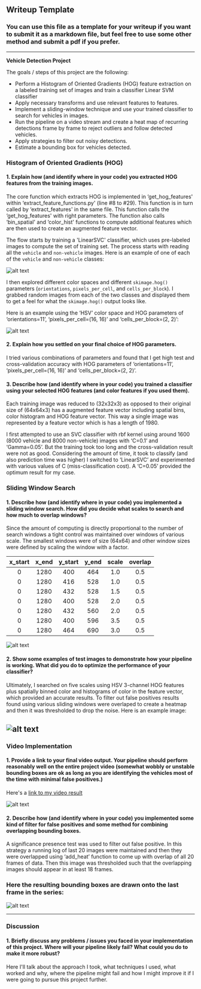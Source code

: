 ## Writeup Template
### You can use this file as a template for your writeup if you want to submit it as a markdown file, but feel free to use some other method and submit a pdf if you prefer.

---

**Vehicle Detection Project**

The goals / steps of this project are the following:

* Perform a Histogram of Oriented Gradients (HOG) feature extraction on a labeled training set of images and train a classifier Linear SVM classifier
* Apply necessary transforms and use relevant features to features. 
* Implement a sliding-window technique and use your trained classifier to search for vehicles in images.
* Run the pipeline on a video stream and create a heat map of recurring detections frame by frame to reject outliers and follow detected vehicles.
* Apply strategies to filter out noisy detections.
* Estimate a bounding box for vehicles detected.


[//]: # (Image References)
[image1]: ./img/training_data_set.png
[image2]: ./img/hog_feature.png
[image3]: ./img/sliding_window.png
[image4]: ./img/heat_map_bbox.png
[image5]: ./img/video_frame_with_significance_test.png
[video1]: ./output_videos/project_video.gif



### Histogram of Oriented Gradients (HOG)

#### 1. Explain how (and identify where in your code) you extracted HOG features from the training images.

The core function which extracts HOG is implemented in ‘get_hog_features' within ‘extract_feature_functions.py' (line #8 to #29). This function is in turn called by ‘extract_features' in the same file. This function calls the ‘get_hog_features' with right parameters. The function also calls ‘bin_spatial' and ‘color_hist' functions to compute additional features which are then used to create an augmented feature vector.

The flow starts by training a 'LinearSVC' classifier, which uses pre-labeled images to compute the set of training set. The process starts with reading all the `vehicle` and `non-vehicle` images.  Here is an example of one of each of the `vehicle` and `non-vehicle` classes:


![alt text][image1]

I then explored different color spaces and different `skimage.hog()` parameters (`orientations`, `pixels_per_cell`, and `cells_per_block`).  I grabbed random images from each of the two classes and displayed them to get a feel for what the `skimage.hog()` output looks like.

Here is an example using the ‘HSV’ color space and HOG parameters of ‘orientations=11’, ‘pixels_per_cell=(16, 16)’ and ‘cells_per_block=(2, 2)’:


![alt text][image2]

#### 2. Explain how you settled on your final choice of HOG parameters.

I tried various combinations of parameters and found that I get high test and cross-validation accuracy with HOG parameters of ‘orientations=11’, ‘pixels_per_cell=(16, 16)’ and ‘cells_per_block=(2, 2)’.

#### 3. Describe how (and identify where in your code) you trained a classifier using your selected HOG features (and color features if you used them).

Each training image was reduced to (32x32x3) as opposed to their original size of (64x64x3) has a augmented feature vector including spatial bins, color histogram and HOG feature vector. This way a single image was represented by a feature vector which is has a length of 1980. 

I first attempted to use an SVC classifier with rbf kernel using around 1600 (8000 vehicle and 8000 non-vehicle) images with ‘C=0.1’ and ‘Gamma=0.05’. But the training took too long and the cross-validation result were not as good. Considering the amount of time, it took to classify (and also prediction time was higher) I switched to ‘LinearSVC’ and experimented with various values of C (miss-classification cost). A ‘C=0.05’ provided the optimum result for my case.

### Sliding Window Search

#### 1. Describe how (and identify where in your code) you implemented a sliding window search.  How did you decide what scales to search and how much to overlap windows?

Since the amount of computing is directly proportional to the number of search windows a tight control was maintained over windows of various scale. The smallest windows were of size (64x64) and other window sizes were defined by scaling the window with a factor.

| x_start | x_end | y_start | y_end | scale | overlap |
|:-------:|:-----:|:-------:|:-----:|:-------:|:-----:|
|  0  | 1280 | 400 | 464 | 1.0 | 0.5 |
|  0  | 1280 | 416 | 528 | 1.0 | 0.5 |
|  0  | 1280 | 432 | 528 | 1.5 | 0.5 |
|  0  | 1280 | 400 | 528 | 2.0 | 0.5 |
|  0  | 1280 | 432 | 560 | 2.0 | 0.5 |
|  0  | 1280 | 400 | 596 | 3.5 | 0.5 |
|  0  | 1280 | 464 | 690 | 3.0 | 0.5 |


![alt text][image3]

#### 2. Show some examples of test images to demonstrate how your pipeline is working.  What did you do to optimize the performance of your classifier?

Ultimately, I searched on five scales using HSV 3-channel HOG features plus spatially binned color and histograms of color in the feature vector, which provided an accurate results.  To filter out false positives results found using various sliding windows were overlaped to create a heatmap and then it was thresholded to drop the noise. Here is an example image:

![alt text][image4]
---

### Video Implementation

#### 1. Provide a link to your final video output.  Your pipeline should perform reasonably well on the entire project video (somewhat wobbly or unstable bounding boxes are ok as long as you are identifying the vehicles most of the time with minimal false positives.)
Here's a [link to my video result](./project_video.mp4)

![alt text][video1]


#### 2. Describe how (and identify where in your code) you implemented some kind of filter for false positives and some method for combining overlapping bounding boxes.

A significance presence test was used to filter out false positive. In this strategy a running log of last 20 images were maintained and then they were overlapped using ‘add_heat’ function to come up with overlap of all 20 frames of data. Then this image was thresholded such that the overlapping images should appear in at least 18 frames. 

### Here the resulting bounding boxes are drawn onto the last frame in the series:

![alt text][image5]



---

### Discussion

#### 1. Briefly discuss any problems / issues you faced in your implementation of this project.  Where will your pipeline likely fail?  What could you do to make it more robust?

Here I'll talk about the approach I took, what techniques I used, what worked and why, where the pipeline might fail and how I might improve it if I were going to pursue this project further.  

